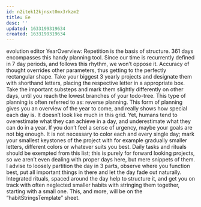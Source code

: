```yaml
---
id: n2itek12kjnsxt0mx3rkzm2
title: Ee
desc: ''
updated: 1633199319634
created: 1633199319634
---
```


evolution editor
YearOverview:
Repetition is the basis of structure. 361 days encompasses this handy planning tool. Since our time is recurrently defined in 7 day periods, and follows this rhythm, we won’t oppose it. Accuracy of thought overrides other parameters, thus getting to the perfectly rectangular shape. Take your biggest 3 yearly projects and designate them with shorthand letters, placing the respective letter in a appropriate box. Take the important substeps and mark them slightly differently on other days, until you reach the lowest branches of your todo-tree. This type of planning is often referred to as: reverse planning. This form of planning gives you an overview of the year to come, and really shows how special each day is. It doesn’t look like much in this grid. Yet, humans tend to overestimate what they can achieve in a day, and underestimate what they can do in a year. If you don’t feel a sense of urgency, maybe your goals are not big enough. It is not necessary to color each and every single day; mark your smallest keystones of the project with for example gradually smaller letters, different colors or whatever suits you best. Daily tasks and rituals should be exempted from this list; this is purely for forward looking projects, so we aren’t even dealing with proper days here, but mere snippets of them. I advise to loosely partition the day in 3 parts, observe where you function best, put all important things in there and let the day fade out naturally. Integrated rituals, spaced around the day help to structure it, and get you on track with often neglected smaller habits with stringing them together, starting with a small one. This, and more, will be on the “habitStringsTemplate” sheet.
